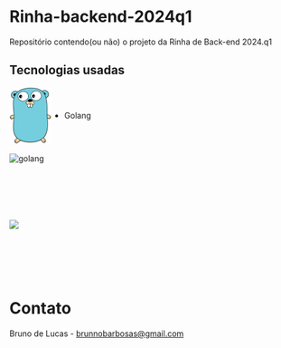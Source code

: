 # Rinha-backend-2024q1
Repositório contendo(ou não) o projeto da Rinha de Back-end 2024.q1


## Tecnologias usadas

<div style="display: flex; flex-direction: row; align-items: center"> 
<img src="https://raw.githubusercontent.com/docker-library/docs/01c12653951b2fe592c1f93a13b4e289ada0e3a1/golang/logo.png" alt="golang" style="height: 100px;" alt="Golang"/>

- Golang
</div>

<br>

<div style="display: flex; flex-direction: row; align-items: center"> 
<img src="https://miro.medium.com/v2/resize:fit:1200/0*mjG1YdoT7xPcnznN.jpg" alt="golang" style="height: 100px;"/>
</div>
<br>
<div style="display: flex; flex-direction: row; align-items: center"> 
<img src="https://blog.geekhunter.com.br/wp-content/uploads/2019/06/docker-na-pratica-como-construir-uma-aplicacao-2.png" style="height: 100px;"/>
</div>

# Contato
Bruno de Lucas - brunnobarbosas@gmail.com